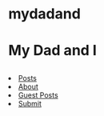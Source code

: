 # mydadand
 <!DOCTYPE html>
 <html>
 <head>
       <title>My Dad and I</title>
<h1> My Dad and I</h1>
<h2></h2>
<p></p> 
  <li><a href=Posts.html>Posts</a>
  <li><a href=About.html>About</a>
  <li><a href=GuestPosts.html>Guest Posts</a>
  <li><a href=Submit.html>Submit</a>
 </head>
 <body>
 </body>
 </html>

